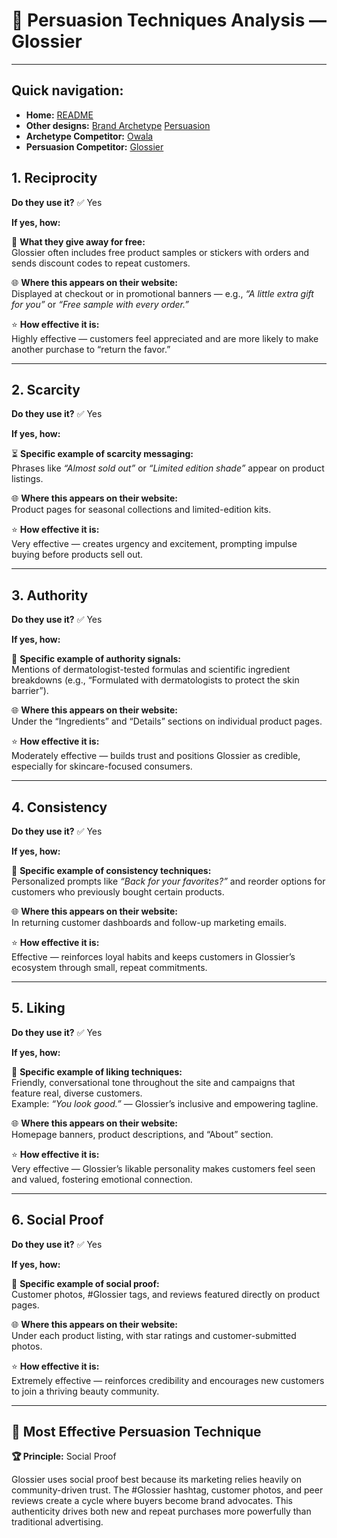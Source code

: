 # 💄 Persuasion Techniques Analysis — Glossier

---

## Quick navigation:
- **Home:** [README](README.md)
- **Other designs:** [Brand Archetype](archetype.md) [Persuasion](cialdini.md)
- **Archetype Competitor:** [Owala](owala.md)
- **Persuasion Competitor:** [Glossier](cialdini_competitor.md)

## 1. Reciprocity
**Do they use it?** ✅ Yes  

**If yes, how:**

💝 **What they give away for free:**  
Glossier often includes free product samples or stickers with orders and sends discount codes to repeat customers.  

🌐 **Where this appears on their website:**  
Displayed at checkout or in promotional banners — e.g., *“A little extra gift for you”* or *“Free sample with every order.”*  

⭐ **How effective it is:**  
Highly effective — customers feel appreciated and are more likely to make another purchase to “return the favor.”  

---

## 2. Scarcity
**Do they use it?** ✅ Yes  

**If yes, how:**

⏳ **Specific example of scarcity messaging:**  
Phrases like *“Almost sold out”* or *“Limited edition shade”* appear on product listings.  

🌐 **Where this appears on their website:**  
Product pages for seasonal collections and limited-edition kits.  

⭐ **How effective it is:**  
Very effective — creates urgency and excitement, prompting impulse buying before products sell out.  

---

## 3. Authority
**Do they use it?** ✅ Yes  

**If yes, how:**

🏥 **Specific example of authority signals:**  
Mentions of dermatologist-tested formulas and scientific ingredient breakdowns (e.g., “Formulated with dermatologists to protect the skin barrier”).  

🌐 **Where this appears on their website:**  
Under the “Ingredients” and “Details” sections on individual product pages.  

⭐ **How effective it is:**  
Moderately effective — builds trust and positions Glossier as credible, especially for skincare-focused consumers.  

---

## 4. Consistency
**Do they use it?** ✅ Yes  

**If yes, how:**

🔁 **Specific example of consistency techniques:**  
Personalized prompts like *“Back for your favorites?”* and reorder options for customers who previously bought certain products.  

🌐 **Where this appears on their website:**  
In returning customer dashboards and follow-up marketing emails.  

⭐ **How effective it is:**  
Effective — reinforces loyal habits and keeps customers in Glossier’s ecosystem through small, repeat commitments.  

---

## 5. Liking
**Do they use it?** ✅ Yes  

**If yes, how:**

💬 **Specific example of liking techniques:**  
Friendly, conversational tone throughout the site and campaigns that feature real, diverse customers.  
Example: *“You look good.”* — Glossier’s inclusive and empowering tagline.  

🌐 **Where this appears on their website:**  
Homepage banners, product descriptions, and “About” section.  

⭐ **How effective it is:**  
Very effective — Glossier’s likable personality makes customers feel seen and valued, fostering emotional connection.  

---

## 6. Social Proof
**Do they use it?** ✅ Yes  

**If yes, how:**

📸 **Specific example of social proof:**  
Customer photos, #Glossier tags, and reviews featured directly on product pages.  

🌐 **Where this appears on their website:**  
Under each product listing, with star ratings and customer-submitted photos.  

⭐ **How effective it is:**  
Extremely effective — reinforces credibility and encourages new customers to join a thriving beauty community.  

---

## 💫 Most Effective Persuasion Technique

**🏆 Principle:** Social Proof  

Glossier uses social proof best because its marketing relies heavily on community-driven trust. The #Glossier hashtag, customer photos, and peer reviews create a cycle where buyers become brand advocates. This authenticity drives both new and repeat purchases more powerfully than traditional advertising.


